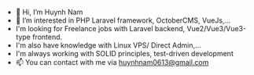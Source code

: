 - 👋 Hi, I’m Huynh Nam
- 👀 I’m interested in PHP Laravel framework, OctoberCMS, VueJs,...
- I'm looking for Freelance jobs with Laravel backend, Vue2/Vue3/Vue3-type frontend.
- I'm also have knowledge with Linux VPS/ Direct Admin,...
- I'm always working with SOLID principles, test-driven development
- 📫 You can contact with me via huynhnam0613@gmail.com

<!---
huynhnamegal/huynhnamegal is a ✨ special ✨ repository because its `README.md` (this file) appears on your GitHub profile.
You can click the Preview link to take a look at your changes.
--->
